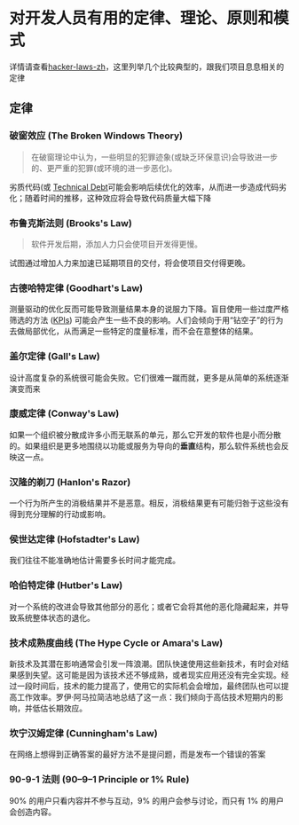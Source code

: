 # 对开发人员有用的定律、理论、原则和模式

详情请查看[hacker-laws-zh](https://github.com/nusr/hacker-laws-zh)，这里列举几个比较典型的，跟我们项目息息相关的定律

## 定律

### 破窗效应 (The Broken Windows Theory)

> 在破窗理论中认为，一些明显的犯罪迹象(或缺乏环保意识)会导致进一步的、更严重的犯罪(或环境的进一步恶化)。

劣质代码(或 [Technical Debt](https://github.com/nusr/hacker-laws-zh#TODO)可能会影响后续优化的效率，从而进一步造成代码劣化；随着时间的推移，这种效应将会导致代码质量大幅下降

### 布鲁克斯法则 (Brooks's Law)

> 软件开发后期，添加人力只会使项目开发得更慢。

试图通过增加人力来加速已延期项目的交付，将会使项目交付得更晚。

### 古德哈特定律 (Goodhart's Law)

测量驱动的优化反而可能导致测量结果本身的说服力下降。盲目使用一些过度严格筛选的方法 ([KPIs](https://zh.wikipedia.org/wiki/關鍵績效指標)) 可能会产生一些不良的影响。人们会倾向于用“钻空子”的行为去做局部优化，从而满足一些特定的度量标准，而不会在意整体的结果。

### 盖尔定律 (Gall's Law)

设计高度复杂的系统很可能会失败。它们很难一蹴而就，更多是从简单的系统逐渐演变而来

### 康威定律 (Conway's Law)

如果一个组织被分散成许多小而无联系的单元，那么它开发的软件也是小而分散的。如果组织是更多地围绕以功能或服务为导向的**垂直**结构，那么软件系统也会反映这一点。

### 汉隆的剃刀 (Hanlon's Razor)

一个行为所产生的消极结果并不是恶意。相反，消极结果更有可能归咎于这些没有得到充分理解的行动或影响。

### 侯世达定律 (Hofstadter's Law)

我们往往不能准确地估计需要多长时间才能完成。

### 哈伯特定律 (Hutber's Law)

对一个系统的改进会导致其他部分的恶化；或者它会将其他的恶化隐藏起来，并导致系统整体状态的退化。

### 技术成熟度曲线 (The Hype Cycle or Amara's Law)

新技术及其潜在影响通常会引发一阵浪潮。团队快速使用这些新技术，有时会对结果感到失望。这可能是因为该技术还不够成熟，或者现实应用还没有完全实现。经过一段时间后，技术的能力提高了，使用它的实际机会会增加，最终团队也可以提高工作效率。罗伊·阿马拉简洁地总结了这一点：我们倾向于高估技术短期内的影响，并低估长期效应。

### 坎宁汉姆定律 (Cunningham's Law)

在网络上想得到正确答案的最好方法不是提问题，而是发布一个错误的答案

### 90-9-1 法则 (90–9–1 Principle or 1% Rule)

90% 的用户只看内容并不参与互动，9% 的用户会参与讨论，而只有 1% 的用户会创造内容。

